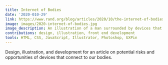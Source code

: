 ```yaml
---
title: Internet of Bodies
date: '2020-010-29'
link: https://www.rand.org/blog/articles/2020/10/the-internet-of-bodies-will-change-everything-for-better-or-worse.html
image: images/2020-internet-of-bodies.jpg
image_description: An illustration of a man surrounded by devices that collect data from people's bodies.
contributions: design, illustration, front end development
tools: HTML, CSS, JavaScript, Illustrator, Photoshop, UXPin
---
```


Design, illustration, and development for an article on potential risks and opportunities of devices that connect to our bodies.
